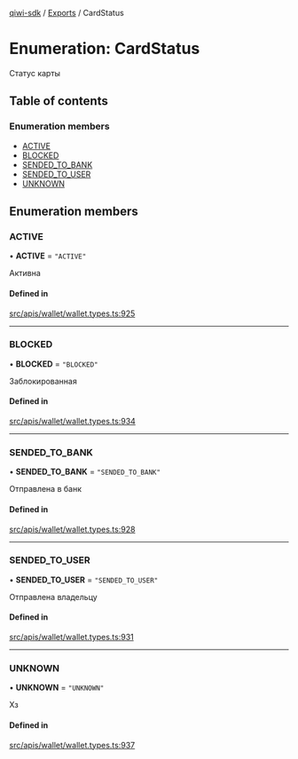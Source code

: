 [qiwi-sdk](../README.md) / [Exports](../modules.md) / CardStatus

# Enumeration: CardStatus

Статус карты

## Table of contents

### Enumeration members

- [ACTIVE](CardStatus.md#active)
- [BLOCKED](CardStatus.md#blocked)
- [SENDED\_TO\_BANK](CardStatus.md#sended_to_bank)
- [SENDED\_TO\_USER](CardStatus.md#sended_to_user)
- [UNKNOWN](CardStatus.md#unknown)

## Enumeration members

### ACTIVE

• **ACTIVE** = `"ACTIVE"`

Активна

#### Defined in

[src/apis/wallet/wallet.types.ts:925](https://github.com/AlexXanderGrib/node-qiwi-sdk/blob/52e2fc4/src/apis/wallet/wallet.types.ts#L925)

___

### BLOCKED

• **BLOCKED** = `"BLOCKED"`

Заблокированная

#### Defined in

[src/apis/wallet/wallet.types.ts:934](https://github.com/AlexXanderGrib/node-qiwi-sdk/blob/52e2fc4/src/apis/wallet/wallet.types.ts#L934)

___

### SENDED\_TO\_BANK

• **SENDED\_TO\_BANK** = `"SENDED_TO_BANK"`

Отправлена в банк

#### Defined in

[src/apis/wallet/wallet.types.ts:928](https://github.com/AlexXanderGrib/node-qiwi-sdk/blob/52e2fc4/src/apis/wallet/wallet.types.ts#L928)

___

### SENDED\_TO\_USER

• **SENDED\_TO\_USER** = `"SENDED_TO_USER"`

Отправлена владельцу

#### Defined in

[src/apis/wallet/wallet.types.ts:931](https://github.com/AlexXanderGrib/node-qiwi-sdk/blob/52e2fc4/src/apis/wallet/wallet.types.ts#L931)

___

### UNKNOWN

• **UNKNOWN** = `"UNKNOWN"`

Хз

#### Defined in

[src/apis/wallet/wallet.types.ts:937](https://github.com/AlexXanderGrib/node-qiwi-sdk/blob/52e2fc4/src/apis/wallet/wallet.types.ts#L937)
